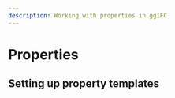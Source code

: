 ```yaml
---
description: Working with properties in ggIFC
---
```


# Properties

## Setting up property templates



